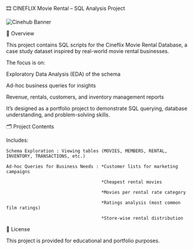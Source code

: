 🎞 CINEFLIX Movie Rental – SQL Analysis Project

![Cinehub Banner](https://mars-images.imgix.net/seobot/filmgrail.com/658a324a896bdc25cc34dfde-5a45cbc3254de9016c096e1d7dafd6d2.png?auto=compress)

📌 Overview

  This project contains SQL scripts for the Cineflix Movie Rental Database, a case study dataset inspired by real-world movie rental businesses.
  
  The focus is on:
  
  Exploratory Data Analysis (EDA) of the schema
  
  Ad-hoc business queries for insights
  
  Revenue, rentals, customers, and inventory management reports
  
  It’s designed as a portfolio project to demonstrate SQL querying, database understanding, and problem-solving skills.

🗂️ Project Contents

Includes:
  
    Schema Exploration : Viewing tables (MOVIES, MEMBERS, RENTAL, INVENTORY, TRANSACTIONS, etc.)
    
    Ad-hoc Queries for Business Needs : *Customer lists for marketing campaigns

                                        *Cheapest rental movies

                                        *Movies per rental rate category

                                        *Ratings analysis (most common film ratings)

                                        *Store-wise rental distribution
    
    

📜 License

This project is provided for educational and portfolio purposes.
